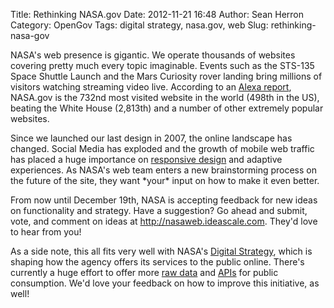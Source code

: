 Title: Rethinking NASA.gov
Date: 2012-11-21 16:48
Author: Sean Herron
Category: OpenGov
Tags: digital strategy, nasa.gov, web
Slug: rethinking-nasa-gov

NASA's web presence is gigantic. We operate thousands of websites
covering pretty much every topic imaginable. Events such as the STS-135
Space Shuttle Launch and the Mars Curiosity rover landing bring millions
of visitors watching streaming video live. According to an [Alexa
report][], NASA.gov is the 732nd most visited website in the world
(498th in the US), beating the White House (2,813th) and a number of
other extremely popular websites.

Since we launched our last design in 2007, the online landscape has
changed. Social Media has exploded and the growth of mobile web traffic
has placed a huge importance on [responsive design][] and adaptive
experiences. As NASA's web team enters a new brainstorming process on
the future of the site, they want \*your\* input on how to make it even
better.

From now until December 19th, NASA is accepting feedback for new ideas
on functionality and strategy. Have a suggestion? Go ahead and submit,
vote, and comment on ideas at <http://nasaweb.ideascale.com>. They'd
love to hear from you!

As a side note, this all fits very well with NASA's [Digital
Strategy][], which is shaping how the agency offers its services to the
public online. There's currently a huge effort to offer more [raw
data][] and [APIs][] for public consumption. We'd love your feedback on
how to improve this initiative, as well!

  [Alexa report]: http://www.alexa.com/siteinfo/nasa.gov
  [responsive design]: http://www.alistapart.com/articles/responsive-web-design/
  [Digital Strategy]: http://www.nasa.gov/digitalstrategy
  [raw data]: http://data.nasa.gov
  [APIs]: http://www.nasa.gov/agency/digitalstrategy/section2.html#2-1
